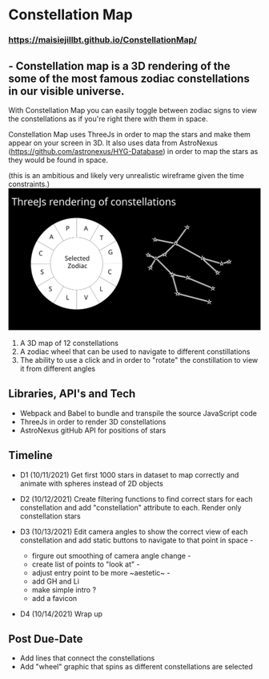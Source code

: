 # Constellation Map

### https://maisiejillbt.github.io/ConstellationMap/

## - Constellation map is a 3D rendering of the some of the most famous zodiac constellations in our visible universe. 

With Constellation Map you can easily toggle between zodiac signs to view the constellations as if you're right there with them in space.

Constellation Map uses ThreeJs in order to map the stars and make them appear on your screen in 3D. It also uses data from AstroNexus (https://github.com/astronexus/HYG-Database) in order to map the stars as they would be found in space. 

(this is an ambitious and likely very unrealistic wireframe given the time constraints.)
![](https://raw.githubusercontent.com/maisiejillbt/ConstellationMap/main/StarMap.svg)

1) A 3D map of 12 constellations 
2) A zodiac wheel that can be used to navigate to different constillations 
3) The ability to use a click and in order to "rotate" the constillation to view it from different angles 

## Libraries, API's and Tech 
- Webpack and Babel to bundle and transpile the source JavaScript code
- ThreeJs in order to render 3D constellations
- AstroNexus gitHub API for positions of stars

## Timeline 

- D1 (10/11/2021) Get first 1000 stars in dataset to map correctly and animate with spheres instead of 2D objects

- D2 (10/12/2021) Create filtering functions to find correct stars for each constellation and add "constellation" attribute to each. Render only constellation stars 

- D3 (10/13/2021) Edit camera angles to show the correct view of each constellation and add static buttons to navigate to that point in space -
    - firgure out smoothing of camera angle change -
    - create list of points to "look at" -
    - adjust entry point to be more ~aestetic~ -
    - add GH and Li 
    - make simple intro ?
    - add a favicon

- D4 (10/14/2021) Wrap up 


## Post Due-Date 

 - Add lines that connect the constellations  
 - Add "wheel" graphic that spins as different constellations are selected  
